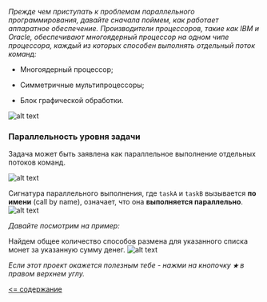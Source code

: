 _Прежде чем приступать к проблемам параллельного программирования, давайте сначала поймем, как работает аппаратное обеспечение.
Производители процессоров, такие как IBM и Oracle, обеспечивают многоядерный процессор на одном чипе процессора, каждый 
из которых способен выполнять отдельный поток команд:_

* Многоядерный процессор;

* Симметричные мультипроцессоры;

* Блок графической обработки.

![alt text](https://github.com/steklopod/Timely-Effects/blob/master/src/main/resources/images/1_task_level_parallelism/cpu.png "Производители процессоров")

### Параллельность уровня задачи

Задача может быть заявлена как параллельное выполнение отдельных потоков команд.

![alt text](https://github.com/steklopod/Timely-Effects/blob/master/src/main/resources/images/1_task_level_parallelism/task_level_parallelism.png)

Сигнатура параллельного выполнения, где `taskA` и `taskB` вызывается **по имени** (call by name), означает, что она 
**выполняется параллельно**.
![alt text](https://github.com/steklopod/Timely-Effects/blob/master/src/main/resources/images/1_task_level_parallelism/byname.png)

_Давайте посмотрим на пример:_

Найдем общее количество способов размена для указанного списка монет за указанную сумму денег.
![alt text](https://github.com/steklopod/Timely-Effects/blob/master/src/main/resources/images/1_task_level_parallelism/countChange.png)


_Если этот проект окажется полезным тебе - нажми на кнопочку **`★`** в правом верхнем углу._

[<= содержание](https://github.com/steklopod/Timely-Effects/blob/master/readme.md)


